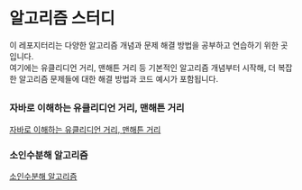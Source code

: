 # 알고리즘 스터디

이 레포지터리는 다양한 알고리즘 개념과 문제 해결 방법을 공부하고 연습하기 위한 곳입니다.   
여기에는 유클리디언 거리, 맨해튼 거리 등 기본적인 알고리즘 개념부터 시작해, 더 복잡한 알고리즘 문제들에 대한 해결 방법과 코드 예시가 포함됩니다.

##

### 자바로 이해하는 유클리디언 거리, 맨해튼 거리
[자바로 이해하는 유클리디언 거리, 맨해튼 거리](https://blog.naver.com/buzz7811/223270835968)

### 소인수분해 알고리즘
[소인수분해 알고리즘](https://blog.naver.com/buzz7811/223070259296)

